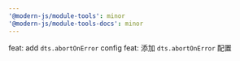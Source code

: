 ```yaml
---
'@modern-js/module-tools': minor
'@modern-js/module-tools-docs': minor
---
```


feat: add `dts.abortOnError` config
feat: 添加 `dts.abortOnError` 配置
